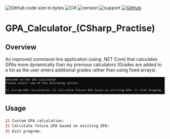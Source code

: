 ![GitHub code size in bytes](https://img.shields.io/github/languages/code-size/Anthony-T-N/GPA_Calculator_-CSharp_Practise-)
![C#](https://img.shields.io/badge/Language-C%23-green)
![version](https://img.shields.io/badge/version-1.0.1-yellow.svg)
![support](https://img.shields.io/badge/OS-Windows-orange.svg)
[![GitHub](https://img.shields.io/github/license/mashape/apistatus.svg)](https://github.com/Anthony-T-N/GPA_Calculator_-CSharp_Practise-)

# GPA_Calculator_(CSharp_Practise)
Overview
-
An improved command-line application (using .NET Core) that calculates GPAs more dynamically than my previous calculators (Grades are added to a list as the user enters additional grades rather than using fixed arrays).

<p align="center"> 
<img src="/sample.PNG">
</p>

Usage
-
```sh
1) Custom GPA calculation:
2) Calculate future GPA based on existing GPA:
3) Exit program.
```

